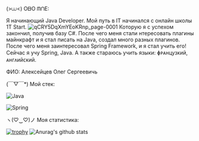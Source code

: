(>⩊<) OᗷO ᗰᑎE:

Я начинающий Java Developer. Мой путь в IT начинался с онлайн школы 1T Start. ![qCRY5DqXmYEoKRnp_page-0001](https://github.com/user-attachments/assets/875db4b0-f1de-463e-9658-b19d992c4d05) Которую я с успехом закончил, получив базу C#. 
После чего меня стали нтересовать плагины майнкрафт и я стал писать на Java, создал много разных плагинов. После чего меня заинтересовал Spring Framework, и я стал учить его!
Сейчас я учу Spring, Java. А также стараюсь учить языки: ɸᴩᴀнцузᴋий, ᴀнᴦᴧийᴄᴋий.

ФИО: Алексейцев Олег Сергеевичь

(￣▽￣*) Мой стек: 

![Java](https://img.shields.io/badge/-Java-FF8C00)

![Spring](https://img.shields.io/badge/-Spring-7FFF00)

ヽ(♡‿♡)ノ	 Моя статистика:

[![trophy](https://github-profile-trophy.vercel.app/?username=Dorian-ops)](https://github.com/Dorian-ops/github-profile-trophy)
![Anurag's github stats](https://github-readme-stats.vercel.app/api?username=Dorian-ops)
